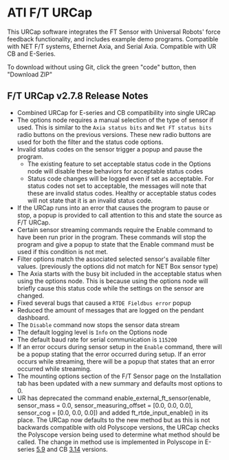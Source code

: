 # ATI F/T URCap

This URCap software integrates the FT Sensor with Universal Robots' force feedback functionality, and includes example demo programs. Compatible with NET F/T systems, Ethernet Axia, and Serial Axia. Compatible with UR CB and E-Series.

To download without using Git, click the green "code" button, then "Download ZIP"

## F/T URCap v2.7.8 Release Notes

- Combined URCap for E-series and CB compatibility into single URCap
- The options node requires a manual selection of the type of sensor if used. This is similar to the `Axia status bits` and `Net FT status bits` radio buttons on the previous versions. These new radio buttons are used for both the filter and the status code options.
- Invalid status codes on the sensor trigger a popup and pause the program.
   - The existing feature to set acceptable status code in the Options node will disable these behaviors for acceptable status codes
   - Status code changes will be logged even if set as acceptable. For status codes not set to acceptable, the messages will note that these are invalid status codes. Healthy or acceptable status codes will not state that it is an invalid status code.
- If the URCap runs into an error that causes the program to pause or stop, a popup is provided to call attention to this and state the source as F/T URCap.
- Certain sensor streaming commands require the Enable command to have been run prior in the program. These commands will stop the program and give a popup to state that the Enable command must be used if this condition is not met.
- Filter options match the associated selected sensor's available filter values. (previously the options did not match for NET Box sensor type)
- The Axia starts with the busy bit included in the acceptable status when using the options node. This is because using the options node will briefly cause this status code while the settings on the sensor are changed.
- Fixed several bugs that caused a `RTDE Fieldbus error` popup
- Reduced the amount of messages that are logged on the pendant dashboard.
- The `Disable` command now stops the sensor data stream
- The default logging level is `Info` on the Options node
- The default baud rate for serial communication is `115200`
- If an error occurs during sensor setup in the `Enable` command, there will be a popup stating that the error occurred during setup. If an error occurs while streaming, there will be a popup that states that an error occurred while streaming.
- The mounting options section of the F/T Sensor page on the Installation tab has been updated with a new summary and defaults most options to 0.
- UR has deprecated the command enable_external_ft_sensor(enable, sensor_mass = 0.0, sensor_measuring_offset = [0.0, 0.0, 0.0], sensor_cog = [0.0, 0.0, 0.0]) and added ft_rtde_input_enable() in its place. The URCap now defaults to the new method but as this is not backwards compatible with old Polyscope versions, the URCap checks the Polyscope version being used to determine what method should be called. The change in method use is implemented in Polyscope in E-series [5.9](https://www.universal-robots.com/articles/ur/release-notes/release-note-software-version-59xx/) and CB [3.14](https://www.universal-robots.com/articles/ur/release-notes/release-note-software-version-314xx/) versions.

